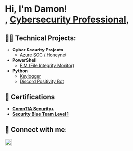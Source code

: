 <h1>Hi, I'm Damon! <br/>, <a href="https://www.linkedin.com/in/damon-mclaurin/">Cybersecurity Professional</a>,

<h2>👨‍💻 Technical Projects:</h2>

- <b>Cyber Security Projects</b>
  - [Azure SOC / Honeynet](https://github.com/DamonM1/AzureHoneynet-SOC)
- <b>PowerShell</b>
  - [FIM (File Integrity Monitor)](https://github.com/DamonM1/FileIntegrityMonitor/blob/main/FIM.ps1)
- <b>Python</b>
  - [Keylogger](https://github.com/DamonM1/Keylogger)
  - [Discord Positivity Bot](https://github.com/DamonM1/PositivityBot)

<h2>🥇 Certifications</h2>

- <b>[CompTIA Security+](https://www.credly.com/badges/1cd6b606-a420-4d15-a9e6-66cd7476a792/public_url)</b>
- <b>[Security Blue Team Level 1](https://www.credly.com/badges/8f80d159-2a27-4f10-b4f4-e26f247596d6/public_url)</b>



<h2> 🤳 Connect with me:</h2>


[<img align="left" alt="DamonMclaurin | LinkedIn" width="22px" src="https://cdn.jsdelivr.net/npm/simple-icons@v3/icons/linkedin.svg" />][linkedin]


[linkedin]: https://linkedin.com/in/damon-mclaurin/

<!--
**joshmadakor1/joshmadakor1** is a ✨ _special_ ✨ repository because its `README.md` (this file) appears on your GitHub profile.

Here are some ideas to get you started:

- 🔭 I’m currently working on ...
- 🌱 I’m currently learning ...
- 👯 I’m looking to collaborate on ...
- 🤔 I’m looking for help with ...
- 💬 Ask me about ...
- 📫 How to reach me: ...
- 😄 Pronouns: ...
- ⚡ Fun fact: ...
-->

<!--
**DamonM1/DamonM1** is a ✨ _special_ ✨ repository because its `README.md` (this file) appears on your GitHub profile.

Here are some ideas to get you started:

- 🔭 I’m currently working on ...
- 🌱 I’m currently learning ...
- 👯 I’m looking to collaborate on ...
- 🤔 I’m looking for help with ...
- 💬 Ask me about ...
- 📫 How to reach me: ...
- 😄 Pronouns: ...
- ⚡ Fun fact: ...
-->

